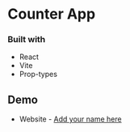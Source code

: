 # Counter App

### Built with

- React
- Vite
- Prop-types

## Demo

- Website - [Add your name here](https://www.your-site.com)

